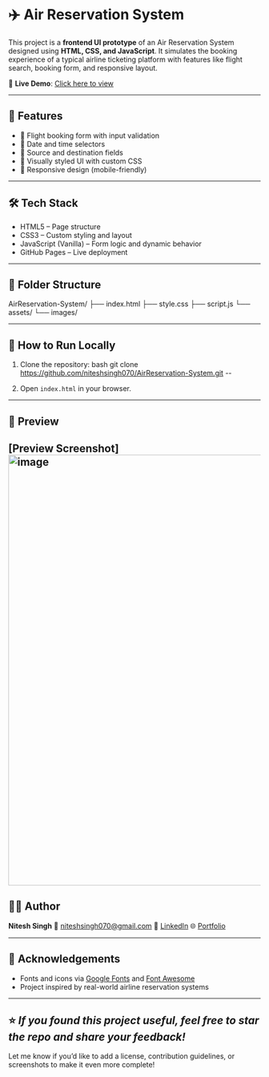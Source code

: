 # ✈️ Air Reservation System

This project is a **frontend UI prototype** of an Air Reservation System designed using **HTML, CSS, and JavaScript**. It simulates the booking experience of a typical airline ticketing platform with features like flight search, booking form, and responsive layout.

🔗 **Live Demo**: [Click here to view](https://niteshsingh070.github.io/AirReservation-System/)

---

## 📌 Features

- 🧾 Flight booking form with input validation
- 📅 Date and time selectors
- 📍 Source and destination fields
- 🎨 Visually styled UI with custom CSS
- 📱 Responsive design (mobile-friendly)

---

## 🛠️ Tech Stack

- HTML5 – Page structure  
- CSS3 – Custom styling and layout  
- JavaScript (Vanilla) – Form logic and dynamic behavior  
- GitHub Pages – Live deployment

---

## 📁 Folder Structure

AirReservation-System/
├── index.html
├── style.css
├── script.js
└── assets/
└── images/

---
## 🚀 How to Run Locally

1. Clone the repository:
   bash
   git clone https://github.com/niteshsingh070/AirReservation-System.git
--

2. Open `index.html` in your browser.

---

## 📸 Preview

 [Preview Screenshot]
<img width="1915" height="860" alt="image" src="https://github.com/user-attachments/assets/87eb34da-2705-4a50-ac18-546c168ecf1d" />
---

## 👨‍💻 Author

**Nitesh Singh**
📧 [niteshsingh070@gmail.com](mailto:niteshsingh070@gmail.com)
🔗 [LinkedIn](https://www.linkedin.com/in/niteshsingh070/)
🌐 [Portfolio](https://niteshsingh070.github.io/My-Portfolio/)

---

## 🙌 Acknowledgements

* Fonts and icons via [Google Fonts](https://fonts.google.com/) and [Font Awesome](https://fontawesome.com/)
* Project inspired by real-world airline reservation systems

---

⭐️ *If you found this project useful, feel free to star the repo and share your feedback!*
---

Let me know if you’d like to add a license, contribution guidelines, or screenshots to make it even more complete!
```



